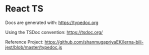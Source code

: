 # React TS

Docs are generated with:
https://typedoc.org

Using the TSDoc convention:
https://tsdoc.org/

Reference Project:
https://github.com/shanmugapriyaEK/lerna-bili-jest/blob/master/typedoc.js
